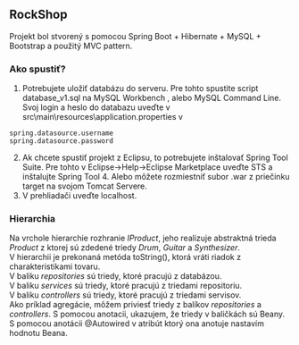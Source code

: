 ## RockShop
Projekt bol stvorený s pomocou Spring Boot + Hibernate + MySQL + Bootstrap a použitý MVC pattern.
### Ako spustiť?
  1)	Potrebujete uložiť databázu do serveru. Pre tohto spustite script database_v1.sql na MySQL Workbench , alebo MySQL Command Line. Svoj login a heslo do databazu uveďte v src\main\resources\application.properties v 
  ``` 
  spring.datasource.username
  spring.datasource.password
  ```
  2)	Ak chcete spustiť projekt z Eclipsu, to potrebujete inštalovať Spring Tool Suite. Pre tohto v Eclipse->Help->Eclipse Marketplace uveďte STS a inštalujte Spring Tool 4. Alebo môžete  rozmiestniť subor .war z priečinku target na svojom Tomcat Servere.
  3)	V prehliadači uveďte localhost.
### Hierarchia
Na vrchole hierarchie rozhranie *IProduct*, jeho realizuje abstraktná trieda *Product* z ktorej sú zdedené triedy *Drum*, *Guitar* a *Synthesizer*.\
V hierarchii je prekonaná metóda toString(), ktorá vráti riadok z charakteristikami tovaru.\
V baliku *repositories* sú triedy, ktoré pracujú z databázou.\
V baliku *services* sú triedy, ktoré pracujú z triedami repositoriu.\
V baliku *controllers* sú triedy, ktoré pracujú z triedami servisov.\
Ako príklad agregácie, môžem priviesť triedy z balíkov *repositories* a *controllers*. S pomocou anotacii, ukazujem, že triedy v baličkách sú Beany. S pomocou anotácii @Autowired  v atribút ktorý ona anotuje  nastavím hodnotu Beana.
